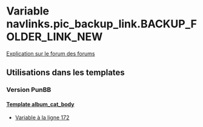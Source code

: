 # Variable navlinks.pic_backup_link.BACKUP_FOLDER_LINK_NEW
[Explication sur le forum des forums](http://forum.forumactif.com/t294113-listing-des-variables#navlinks.pic_backup_link.BACKUP_FOLDER_LINK_NEW)
## Utilisations dans les templates
### Version PunBB
#### [Template album_cat_body](punbb/album_cat_body.md)
* [Variable à la ligne 172](../punbb/album_cat_body.tpl#L172)